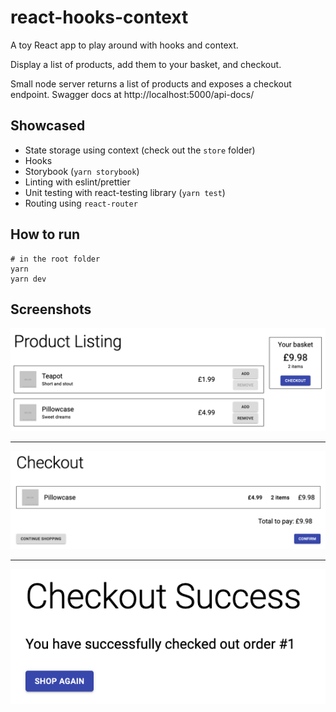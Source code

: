 # react-hooks-context

A toy React app to play around with hooks and context.

Display a list of products, add them to your basket, and checkout.

Small node server returns a list of products and exposes a checkout endpoint. Swagger docs at http://localhost:5000/api-docs/

## Showcased

- State storage using context (check out the `store` folder)
- Hooks
- Storybook (`yarn storybook`)
- Linting with eslint/prettier
- Unit testing with react-testing library (`yarn test`)
- Routing using `react-router`

## How to run

```
# in the root folder
yarn
yarn dev
```

## Screenshots

![Product list](/screenshots/product-list.png)

-----

![Checkout](/screenshots/checkout.png)


-----

![Success](/screenshots/success.png)
